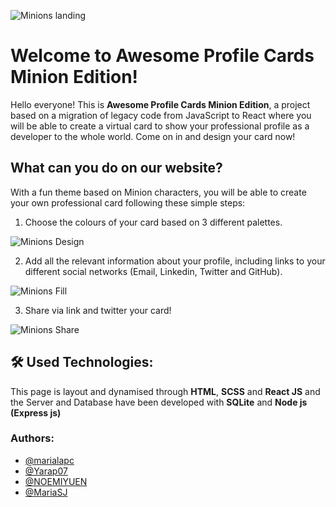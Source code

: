 ![Minions landing](./web/docs/static/media/minion-landing.jpg)

# Welcome to Awesome Profile Cards Minion Edition!

Hello everyone! This is **Awesome Profile Cards Minion Edition**, a project based on a migration of legacy code from JavaScript to React where you will be able to create a virtual card to show your professional profile as a developer to the whole world. Come on in and design your card now!

## What can you do on our website?

With a fun theme based on Minion characters, you will be able to create your own professional card following these simple steps:

1. Choose the colours of your card based on 3 different palettes.

![Minions Design](./web/docs/static/media/minion-create-section.jpg)

2. Add all the relevant information about your profile, including links to your different social networks (Email, Linkedin, Twitter and GitHub).

![Minions Fill](./web/docs/static/media/minion-fill.jpg)

3. Share via link and twitter your card!

![Minions Share](./web/docs/static/media/minion-share.jpg)

## 🛠 Used Technologies:

This page is layout and dynamised through **HTML**, **SCSS** and **React JS** and the Server and Database have been developed with **SQLite** and **Node js (Express js)**

### Authors:

- [@marialapc](https://github.com/marialapc)
- [@Yarap07](https://github.com/Yarap07)
- [@NOEMIYUEN](https://github.com/NOEMIYUEN)
- [@MariaSJ](https://github.com/MariaSJ)
